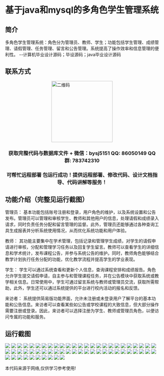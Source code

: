 <p><h1 align="center">基于java和mysql的多角色学生管理系统</h1></p>

## 简介
多角色学生管理系统：角色分为管理员、教师、学生；功能包括学生管理、成绩管理、请假管理、任务管理、留言和公告管理。系统提高了操作效率和信息管理的便利性。    --计算机毕业设计源码；毕设源码；java毕业设计源码


## 联系方式
<img src="https://bs-1329754181.cos.ap-shanghai.myqcloud.com/wx.jpg" alt="二维码" style="display: block; margin: 0 auto;" width="200px">
<p><h3 align="center">获取完整代码与数据库文件 + 微信：bysj5151 QQ: 86050149 QQ群: 783742310</h3></p>
<p><h3 align="center">可帮忙远程部署 包运行成功！提供远程部署、修改代码、设计文档指导、代码讲解等服务！</h3></p>

## 功能介绍（完整见运行截图）
管理员： 基本功能包括账号注册和登录，用户角色的维护，以及系统设置和公告发布。管理员可以管理和审核学生、教师和其他用户的信息，处理请假和成绩录入请求，同时负责任务分配和留言管理的监督。此外，管理员还能够通过各种查询工具生成报表并分析系统使用情况，从而优化系统功能和用户体验。

教师： 其功能主要集中在学术管理，包括记录和管理学生成绩，对学生的请假申请进行审核，分配和管理学习任务以及回复学生留言。教师可以查看学生的详细信息和学术统计，发布课程公告，并参与系统公告的维护。同时，教师角色能够结合教学计划执行任务分配的功能，优化教学流程并提高学生的学业表现。

学生： 学生可以通过系统查看和更新个人信息，查询课程安排和成绩报告。角色允许学生提交请假申请，自主参与和管理课程任务，并在公告模块中获取系统或教学相关信息。日常使用中，学生可通过留言系统与教师或管理员交流，获取所需帮助，此外，学生还可以通过系统提供的平台进行校内活动的报名和反馈。

来访者： 系统提供简易版功能界面，允许未注册或未登录用户了解平台的基本功能和公告信息。来访者可以查看某些如公告或学校课程的大致信息，但大部分操作需要注册或登录。因此，来访者可以选择注册为学生、教师或管理员角色，以便访问专属的功能和服务。


## 运行截图
![](https://bs-1329754181.cos.ap-shanghai.myqcloud.com/ssm/MultiRoleStudentManagementSystem/img/001.jpg)
![](https://bs-1329754181.cos.ap-shanghai.myqcloud.com/ssm/MultiRoleStudentManagementSystem/img/002.jpg)
![](https://bs-1329754181.cos.ap-shanghai.myqcloud.com/ssm/MultiRoleStudentManagementSystem/img/003.jpg)
![](https://bs-1329754181.cos.ap-shanghai.myqcloud.com/ssm/MultiRoleStudentManagementSystem/img/004.jpg)
![](https://bs-1329754181.cos.ap-shanghai.myqcloud.com/ssm/MultiRoleStudentManagementSystem/img/005.jpg)
![](https://bs-1329754181.cos.ap-shanghai.myqcloud.com/ssm/MultiRoleStudentManagementSystem/img/006.jpg)
![](https://bs-1329754181.cos.ap-shanghai.myqcloud.com/ssm/MultiRoleStudentManagementSystem/img/007.jpg)
![](https://bs-1329754181.cos.ap-shanghai.myqcloud.com/ssm/MultiRoleStudentManagementSystem/img/008.jpg)
![](https://bs-1329754181.cos.ap-shanghai.myqcloud.com/ssm/MultiRoleStudentManagementSystem/img/009.jpg)
![](https://bs-1329754181.cos.ap-shanghai.myqcloud.com/ssm/MultiRoleStudentManagementSystem/img/010.jpg)
![](https://bs-1329754181.cos.ap-shanghai.myqcloud.com/ssm/MultiRoleStudentManagementSystem/img/011.jpg)
![](https://bs-1329754181.cos.ap-shanghai.myqcloud.com/ssm/MultiRoleStudentManagementSystem/img/012.jpg)
![](https://bs-1329754181.cos.ap-shanghai.myqcloud.com/ssm/MultiRoleStudentManagementSystem/img/013.jpg)
![](https://bs-1329754181.cos.ap-shanghai.myqcloud.com/ssm/MultiRoleStudentManagementSystem/img/014.jpg)
![](https://bs-1329754181.cos.ap-shanghai.myqcloud.com/ssm/MultiRoleStudentManagementSystem/img/015.jpg)
![](https://bs-1329754181.cos.ap-shanghai.myqcloud.com/ssm/MultiRoleStudentManagementSystem/img/016.jpg)
![](https://bs-1329754181.cos.ap-shanghai.myqcloud.com/ssm/MultiRoleStudentManagementSystem/img/017.jpg)
![](https://bs-1329754181.cos.ap-shanghai.myqcloud.com/ssm/MultiRoleStudentManagementSystem/img/018.jpg)
![](https://bs-1329754181.cos.ap-shanghai.myqcloud.com/ssm/MultiRoleStudentManagementSystem/img/019.jpg)
![](https://bs-1329754181.cos.ap-shanghai.myqcloud.com/ssm/MultiRoleStudentManagementSystem/img/020.jpg)
![](https://bs-1329754181.cos.ap-shanghai.myqcloud.com/ssm/MultiRoleStudentManagementSystem/img/021.jpg)
![](https://bs-1329754181.cos.ap-shanghai.myqcloud.com/ssm/MultiRoleStudentManagementSystem/img/022.jpg)
![](https://bs-1329754181.cos.ap-shanghai.myqcloud.com/ssm/MultiRoleStudentManagementSystem/img/023.jpg)
![](https://bs-1329754181.cos.ap-shanghai.myqcloud.com/ssm/MultiRoleStudentManagementSystem/img/024.jpg)
![](https://bs-1329754181.cos.ap-shanghai.myqcloud.com/ssm/MultiRoleStudentManagementSystem/img/025.jpg)
![](https://bs-1329754181.cos.ap-shanghai.myqcloud.com/ssm/MultiRoleStudentManagementSystem/img/026.jpg)
![](https://bs-1329754181.cos.ap-shanghai.myqcloud.com/ssm/MultiRoleStudentManagementSystem/img/027.jpg)
![](https://bs-1329754181.cos.ap-shanghai.myqcloud.com/ssm/MultiRoleStudentManagementSystem/img/028.jpg)
![](https://bs-1329754181.cos.ap-shanghai.myqcloud.com/ssm/MultiRoleStudentManagementSystem/img/029.jpg)
![](https://bs-1329754181.cos.ap-shanghai.myqcloud.com/ssm/MultiRoleStudentManagementSystem/img/030.jpg)
![](https://bs-1329754181.cos.ap-shanghai.myqcloud.com/ssm/MultiRoleStudentManagementSystem/img/031.jpg)
![](https://bs-1329754181.cos.ap-shanghai.myqcloud.com/ssm/MultiRoleStudentManagementSystem/img/032.jpg)
![](https://bs-1329754181.cos.ap-shanghai.myqcloud.com/ssm/MultiRoleStudentManagementSystem/img/033.jpg)
![](https://bs-1329754181.cos.ap-shanghai.myqcloud.com/ssm/MultiRoleStudentManagementSystem/img/034.jpg)
![](https://bs-1329754181.cos.ap-shanghai.myqcloud.com/ssm/MultiRoleStudentManagementSystem/img/035.jpg)
![](https://bs-1329754181.cos.ap-shanghai.myqcloud.com/ssm/MultiRoleStudentManagementSystem/img/036.jpg)
![](https://bs-1329754181.cos.ap-shanghai.myqcloud.com/ssm/MultiRoleStudentManagementSystem/img/037.jpg)
![](https://bs-1329754181.cos.ap-shanghai.myqcloud.com/ssm/MultiRoleStudentManagementSystem/img/038.jpg)
![](https://bs-1329754181.cos.ap-shanghai.myqcloud.com/ssm/MultiRoleStudentManagementSystem/img/039.jpg)
![](https://bs-1329754181.cos.ap-shanghai.myqcloud.com/ssm/MultiRoleStudentManagementSystem/img/040.jpg)
![](https://bs-1329754181.cos.ap-shanghai.myqcloud.com/ssm/MultiRoleStudentManagementSystem/img/041.jpg)
![](https://bs-1329754181.cos.ap-shanghai.myqcloud.com/ssm/MultiRoleStudentManagementSystem/img/042.jpg)
![](https://bs-1329754181.cos.ap-shanghai.myqcloud.com/ssm/MultiRoleStudentManagementSystem/img/043.jpg)
![](https://bs-1329754181.cos.ap-shanghai.myqcloud.com/ssm/MultiRoleStudentManagementSystem/img/044.jpg)
![](https://bs-1329754181.cos.ap-shanghai.myqcloud.com/ssm/MultiRoleStudentManagementSystem/img/045.jpg)
![](https://bs-1329754181.cos.ap-shanghai.myqcloud.com/ssm/MultiRoleStudentManagementSystem/img/046.jpg)
![](https://bs-1329754181.cos.ap-shanghai.myqcloud.com/ssm/MultiRoleStudentManagementSystem/img/047.jpg)
![](https://bs-1329754181.cos.ap-shanghai.myqcloud.com/ssm/MultiRoleStudentManagementSystem/img/048.jpg)
![](https://bs-1329754181.cos.ap-shanghai.myqcloud.com/ssm/MultiRoleStudentManagementSystem/img/049.jpg)
![](https://bs-1329754181.cos.ap-shanghai.myqcloud.com/ssm/MultiRoleStudentManagementSystem/img/050.jpg)
![](https://bs-1329754181.cos.ap-shanghai.myqcloud.com/ssm/MultiRoleStudentManagementSystem/img/051.jpg)
![](https://bs-1329754181.cos.ap-shanghai.myqcloud.com/ssm/MultiRoleStudentManagementSystem/img/052.jpg)
![](https://bs-1329754181.cos.ap-shanghai.myqcloud.com/ssm/MultiRoleStudentManagementSystem/img/053.jpg)
![](https://bs-1329754181.cos.ap-shanghai.myqcloud.com/ssm/MultiRoleStudentManagementSystem/img/054.jpg)
![](https://bs-1329754181.cos.ap-shanghai.myqcloud.com/ssm/MultiRoleStudentManagementSystem/img/055.jpg)
![](https://bs-1329754181.cos.ap-shanghai.myqcloud.com/ssm/MultiRoleStudentManagementSystem/img/056.jpg)
![](https://bs-1329754181.cos.ap-shanghai.myqcloud.com/ssm/MultiRoleStudentManagementSystem/img/057.jpg)
![](https://bs-1329754181.cos.ap-shanghai.myqcloud.com/ssm/MultiRoleStudentManagementSystem/img/058.jpg)
![](https://bs-1329754181.cos.ap-shanghai.myqcloud.com/ssm/MultiRoleStudentManagementSystem/img/059.jpg)
![](https://bs-1329754181.cos.ap-shanghai.myqcloud.com/ssm/MultiRoleStudentManagementSystem/img/060.jpg)

<p>本代码来源于网络,仅供学习参考使用!</p>

